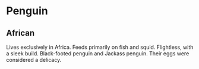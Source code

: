 # Penguin

## African

Lives exclusively in Africa. Feeds primarily on fish and squid. Flightless,
with a sleek build. Black-footed penguin and Jackass penguin. Their eggs were
considered a delicacy.
